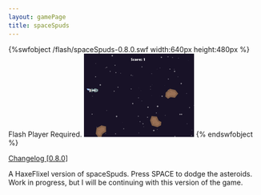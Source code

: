 ```yaml
---
layout: gamePage
title: spaceSpuds
---
```

{%swfobject /flash/spaceSpuds-0.8.0.swf width:640px height:480px %} Flash Player Required. <img src="/images/spaceSpuds.png" /> {% endswfobject %}
<br />

<a href="../spaceSpuds.txt">Changelog [0.8.0]</a>

A HaxeFlixel version of spaceSpuds. Press SPACE to dodge the asteroids. Work in progress, but I will be continuing with this version of the game.